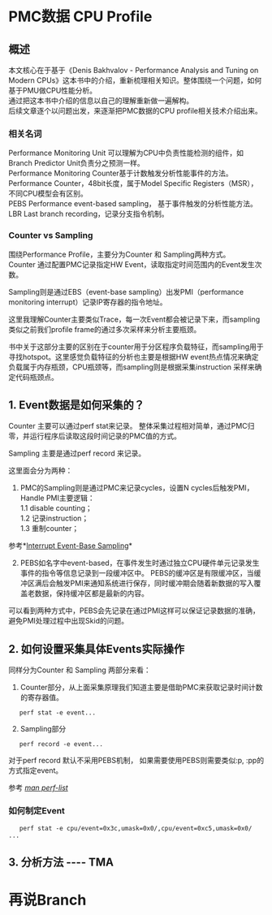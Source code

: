 # PMC数据 CPU Profile  
## 概述  
本文核心在于基于《Denis Bakhvalov - Performance Analysis and Tuning on Modern CPUs》这本书中的介绍，重新梳理相关知识。整体围绕一个问题，如何基于PMU做CPU性能分析。  
通过把这本书中介绍的信息以自己的理解重新做一遍解构。  
后续文章逐个以问题出发，来逐渐把PMC数据的CPU profile相关技术介绍出来。  

### 相关名词  

Performance Monitoring Unit 可以理解为CPU中负责性能检测的组件，如Branch Predictor Unit负责分之预测一样。  
Performance Monitoring Counter基于计数触发分析性能事件的方法。  
Performance Counter，48bit长度，属于Model Specific Registers（MSR），不同CPU模型会有区别。  
PEBS Performance event-based sampling， 基于事件触发的分析性能方法。  
LBR Last branch recording，记录分支指令机制。  

### Counter vs Sampling
围绕Performance Profile，主要分为Counter 和 Sampling两种方式。  
Counter 通过配置PMC记录指定HW Event，读取指定时间范围内的Event发生次数。  

Sampling则是通过EBS（event-base sampling）出发PMI（performance monitoring interrupt）记录IP寄存器的指令地址。

这里我理解Counter主要类似Trace，每一次Event都会被记录下来，而sampling类似之前我们profile frame的通过多次采样来分析主要瓶颈。 

书中关于这部分主要的区别在于counter用于分区程序负载特征，而sampling用于寻找hotspot。这里感觉负载特征的分析也主要是根据HW event热点情况来确定负载属于内存瓶颈，CPU瓶颈等，而sampling则是根据采集instruction 采样来确定代码瓶颈点。  

## 1. Event数据是如何采集的？
Counter 主要可以通过perf stat来记录。 整体采集过程相对简单，通过PMC归零，并运行程序后读取这段时间记录的PMC值的方式。  

Sampling 主要是通过perf record 来记录。

这里面会分为两种：  
1. PMC的Sampling则是通过PMC来记录cycles，设置N cycles后触发PMI，Handle PMI主要逻辑：  
  1.1 disable counting；  
  1.2 记录instruction；   
  1.3 重制counter； 

参考*[Interrupt Event-Base Sampling](https://easyperf.net/blog/2018/06/08/Advanced-profiling-topics-PEBS-and-LBR)*

2. PEBS如名字中event-based，在事件发生时通过独立CPU硬件单元记录发生事件的指令等信息记录到一段缓冲区中。 PEBS的缓冲区是有限缓冲区，当缓冲区满后会触发PMI来通知系统进行保存，同时缓冲期会随着新数据的写入覆盖老数据，保持缓冲区都是最新的内容。

可以看到两种方式中，PEBS会先记录在通过PMI这样可以保证记录数据的准确，避免PMI处理过程中出现Skid的问题。  

## 2. 如何设置采集具体Events实际操作    

同样分为Counter 和 Sampling 两部分来看：  
1. Counter部分，从上面采集原理我们知道主要是借助PMC来获取记录时间计数的寄存器值。
```
   perf stat -e event...
```  
2. Sampling部分
```
   perf record -e event...
```
对于perf record 默认不采用PEBS机制， 如果需要使用PEBS则需要类似:p, :pp的方式指定event。  

参考 *[man perf-list](https://man7.org/linux/man-pages/man1/perf-list.1.html#EVENT_MODIFIERS)*

### 如何制定Event
```
   perf stat -e cpu/event=0x3c,umask=0x0/,cpu/event=0xc5,umask=0x0/ ...
```


## 3. 分析方法 ---- TMA

# 再说Branch

